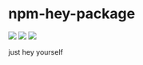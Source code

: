 # npm-hey-package

![](https://img.shields.io/github/issues/rajatrao777/npm-hey-package.svg)
![](https://img.shields.io/github/forks/rajatrao777/npm-hey-package.svg)
![](https://img.shields.io/github/stars/rajatrao777/npm-hey-package.svg)

just hey yourself